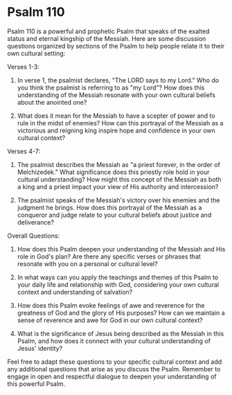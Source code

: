 # Psalm 110

Psalm 110 is a powerful and prophetic Psalm that speaks of the exalted status and eternal kingship of the Messiah. Here are some discussion questions organized by sections of the Psalm to help people relate it to their own cultural setting:

Verses 1-3:

1. In verse 1, the psalmist declares, "The LORD says to my Lord." Who do you think the psalmist is referring to as "my Lord"? How does this understanding of the Messiah resonate with your own cultural beliefs about the anointed one?

2. What does it mean for the Messiah to have a scepter of power and to rule in the midst of enemies? How can this portrayal of the Messiah as a victorious and reigning king inspire hope and confidence in your own cultural context?

Verses 4-7:

1. The psalmist describes the Messiah as "a priest forever, in the order of Melchizedek." What significance does this priestly role hold in your cultural understanding? How might this concept of the Messiah as both a king and a priest impact your view of His authority and intercession?

2. The psalmist speaks of the Messiah's victory over his enemies and the judgment he brings. How does this portrayal of the Messiah as a conqueror and judge relate to your cultural beliefs about justice and deliverance?

Overall Questions:

1. How does this Psalm deepen your understanding of the Messiah and His role in God's plan? Are there any specific verses or phrases that resonate with you on a personal or cultural level?

2. In what ways can you apply the teachings and themes of this Psalm to your daily life and relationship with God, considering your own cultural context and understanding of salvation?

3. How does this Psalm evoke feelings of awe and reverence for the greatness of God and the glory of His purposes? How can we maintain a sense of reverence and awe for God in our own cultural context?

4. What is the significance of Jesus being described as the Messiah in this Psalm, and how does it connect with your cultural understanding of Jesus' identity?

Feel free to adapt these questions to your specific cultural context and add any additional questions that arise as you discuss the Psalm. Remember to engage in open and respectful dialogue to deepen your understanding of this powerful Psalm.